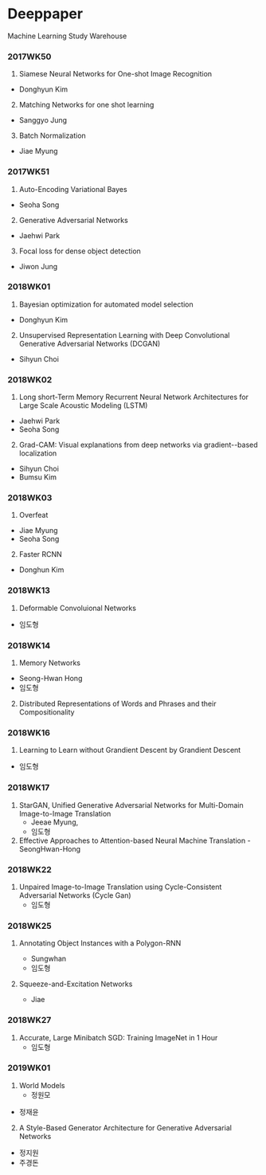 # Deeppaper
Machine Learning Study Warehouse

### 2017WK50
1. Siamese Neural Networks for One-shot Image Recognition
  - Donghyun Kim
2. Matching Networks for one shot learning
  - Sanggyo Jung
3. Batch Normalization
  - Jiae Myung

### 2017WK51
1. Auto-Encoding Variational Bayes
  - Seoha Song
2. Generative Adversarial Networks
  - Jaehwi Park
3. Focal loss for dense object detection
  - Jiwon Jung

### 2018WK01
1. Bayesian optimization for automated model selection
  - Donghyun Kim
2. Unsupervised Representation Learning with Deep Convolutional Generative Adversarial Networks (DCGAN)
  - Sihyun Choi

### 2018WK02
1. Long short-Term Memory Recurrent Neural Network Architectures for Large Scale Acoustic Modeling (LSTM)
  - Jaehwi Park
  - Seoha Song
2. Grad-CAM: Visual explanations from deep networks via gradient--based localization
  - Sihyun Choi
  - Bumsu Kim

### 2018WK03
1. Overfeat
  - Jiae Myung
  - Seoha Song
2. Faster RCNN
  - Donghun Kim

### 2018WK13
1. Deformable Convoluional Networks
  - 임도형
  
### 2018WK14
1. Memory Networks
  - Seong-Hwan Hong
  - 임도형
2. Distributed Representations of Words and Phrases and their Compositionality

### 2018WK16
1. Learning to Learn without Grandient Descent by Grandient Descent
  - 임도형

### 2018WK17
1. StarGAN, Unified Generative Adversarial Networks for Multi-Domain Image-to-Image Translation
	- Jeeae Myung, 
	- 임도형
2. Effective Approaches to Attention-based Neural Machine Translation
		- SeongHwan-Hong
	
### 2018WK22
1. Unpaired Image-to-Image Translation using Cycle-Consistent Adversarial Networks (Cycle Gan)
	- 임도형
	
### 2018WK25
1. Annotating Object Instances with a Polygon-RNN
	- Sungwhan
	- 임도형

2. Squeeze-and-Excitation Networks
	- Jiae

### 2018WK27
1. Accurate, Large Minibatch SGD: Training ImageNet in 1 Hour
	- 임도형


### 2019WK01
1. World Models
	- 정원모
  - 정재윤
2. A Style-Based Generator Architecture for Generative Adversarial Networks
  - 정지원
  - 주경돈

